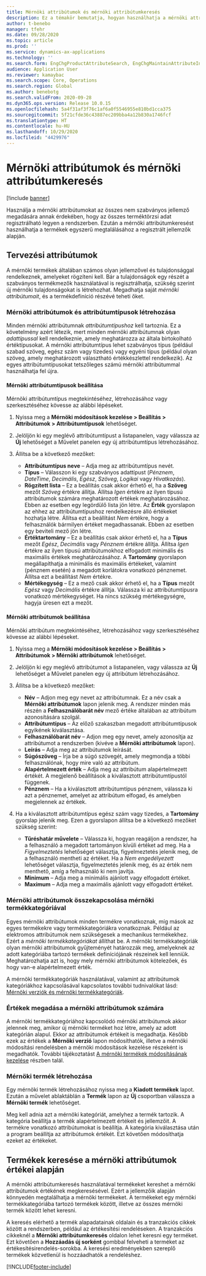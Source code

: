 ```yaml
---
title: Mérnöki attribútumok és mérnöki attribútumkeresés
description: Ez a témakör bemutatja, hogyan használhatja a mérnöki attribútumokat az összes nem szabványos jellemző megadására annak érdekében, hogy az összes terméktörzsi adat regisztrálható legyen a rendszerben. Azt is elmagyarázza, hogyan használhatja a mérnöki attribútumkeresést a termékek egyszerű megtalálásához a regisztrált jellemzők alapján.
author: t-benebo
manager: tfehr
ms.date: 09/28/2020
ms.topic: article
ms.prod: ''
ms.service: dynamics-ax-applications
ms.technology: ''
ms.search.form: EngChgProductAttributeSearch, EngChgMaintainAttributeInheritance, EngChgAttribute
audience: Application User
ms.reviewer: kamaybac
ms.search.scope: Core, Operations
ms.search.region: Global
ms.author: benebotg
ms.search.validFrom: 2020-09-28
ms.dyn365.ops.version: Release 10.0.15
ms.openlocfilehash: 5a4f31af3f76c1af6a0f5546955e810bd1cca375
ms.sourcegitcommit: 5f21cfde36c43887ec209bba4a12b830a1746fcf
ms.translationtype: HT
ms.contentlocale: hu-HU
ms.lasthandoff: 10/29/2020
ms.locfileid: "4429976"
---
```

# <a name="engineering-attributes-and-engineering-attribute-search"></a>Mérnöki attribútumok és mérnöki attribútumkeresés

[!include [banner](../includes/banner.md)]

Használja a mérnöki attribútumokat az összes nem szabványos jellemző megadására annak érdekében, hogy az összes terméktörzsi adat regisztrálható legyen a rendszerben. Ezután a mérnöki attribútumkeresést használhatja a termékek egyszerű megtalálásához a regisztrált jellemzők alapján.

## <a name="engineering-attributes"></a>Tervezési attribútumok

A mérnöki termékek általában számos olyan jellemzővel és tulajdonsággal rendelkeznek, amelyeket rögzíteni kell. Bár a tulajdonságok egy részét a szabványos termékmezők használatával is regisztrálhatja, szükség szerint új mérnöki tulajdonságokat is létrehozhat. Megadhatja saját *mérnöki attribútumait*, és a termékdefiníció részévé teheti őket.

### <a name="create-engineering-attributes-and-attribute-types"></a>Mérnöki attribútumok és attribútumtípusok létrehozása

Minden mérnöki attribútumnak *attribútumtípushoz* kell tartoznia. Ez a követelmény azért létezik, mert minden mérnöki attribútumnak olyan *adattípussal* kell rendelkeznie, amely meghatározza az általa birtokolható értéktípusokat. A mérnöki attribútumtípus lehet szabványos típus (például szabad szöveg, egész szám vagy tizedes) vagy egyéni típus (például olyan szöveg, amely meghatározott választható értékkészlettel rendelkezik). Az egyes attribútumtípusokat tetszőleges számú mérnöki attribútummal használhatja fel újra.

#### <a name="set-up-engineering-attribute-types"></a>Mérnöki attribútumtípusok beállítása

Mérnöki attribútumtípus megtekintéséhez, létrehozásához vagy szerkesztéséhez kövesse az alábbi lépéseket.

1. Nyissa meg a **Mérnöki módosítások kezelése \> Beállítás \> Attribútumok \> Attribútumtípusok** lehetőséget.
1. Jelöljön ki egy meglévő attribútumtípust a listapanelen, vagy válassza az **Új** lehetőséget a Művelet panelen egy új attribútumtípus létrehozásához.
1. Állítsa be a következő mezőket:

    - **Attribútumtípus neve** – Adja meg az attribútumtípus nevét.
    - **Típus** – Válasszon ki egy szabványos adattípust (*Pénznem*, *DateTime*, *Decimális*, *Egész*, *Szöveg*, *Logikai* vagy *Hivatkozás*).
    - **Rögzített lista** – Ez a beállítás csak akkor érhető el, ha a **Szöveg** mezőt *Szöveg* értékre állítja. Állítsa *Igen* értékre az ilyen típusú attribútumok számára meghatározott értékek meghatározásához. Ebben az esetben egy legördülő lista jön létre. Az **Érték** gyorslapon az ehhez az attribútumtípushoz rendelkezésre álló értékeket hozhatja létre. Állítsa ezt a beállítást *Nem* értékre, hogy a felhasználók bármilyen értéket megadhassanak. Ebben az esetben egy beviteli mező jön létre.
    - **Értéktartomány** – Ez a beállítás csak akkor érhető el, ha a **Típus** mezőt *Egész*, *Decimális* vagy *Pénznem* értékre állítja. Állítsa *Igen* értékre az ilyen típusú attribútumokhoz elfogadott minimális és maximális értékek meghatározásához. A **Tartomány** gyorslapon megállapíthatja a minimális és maximális értékeket, valamint (pénznem esetén) a megadott korlátokra vonatkozó pénznemet. Állítsa ezt a beállítást *Nem* értékre. 
    - **Mértékegység** – Ez a mező csak akkor érhető el, ha a **Típus** mezőt *Egész* vagy *Decimális* értékre állítja. Válassza ki az attribútumtípusra vonatkozó mértékegységet. Ha nincs szükség mértékegységre, hagyja üresen ezt a mezőt.

#### <a name="set-up-engineering-attributes"></a>Mérnöki attribútumok beállítása

Mérnöki attribútum megtekintéséhez, létrehozásához vagy szerkesztéséhez kövesse az alábbi lépéseket.

1. Nyissa meg a **Mérnöki módosítások kezelése \> Beállítás \> Attribútumok \> Mérnöki attribútumok** lehetőséget.
1. Jelöljön ki egy meglévő attribútumot a listapanelen, vagy válassza az **Új** lehetőséget a Művelet panelen egy új attribútum létrehozásához.
1. Állítsa be a következő mezőket:

    - **Név** – Adjon meg egy nevet az attribútumnak. Ez a név csak a **Mérnöki attribútumok** lapon jelenik meg. A rendszer minden más részén a **Felhasználóbarát név** mező értéke általában az attribútum azonosítására szolgál.
    - **Attribútumtípus** – Az előző szakaszban megadott attribútumtípusok egyikének kiválasztása.
    - **Felhasználóbarát név** – Adjon meg egy nevet, amely azonosítja az attribútumot a rendszerben (kivéve a **Mérnöki attribútumok** lapon). 
    - **Leírás** – Adja meg az attribútumok leírását.
    - **Súgószöveg** – Írja be a súgó szövegét, amely megmondja a többi felhasználónak, hogy mire való az attribútum.
    - **Alapértelmezett érték** – Adja meg az attribútum alapértelmezett értékét. A megjelenő beállítások a kiválasztott attribútumtípustól függenek.
    - **Pénznem** – Ha a kiválasztott attribútumtípus pénznem, válassza ki azt a pénznemet, amelyet az attribútum elfogad, és amelyben megjelennek az értékek.

1. Ha a kiválasztott attribútumtípus egész szám vagy tizedes, a **Tartomány** gyorslap jelenik meg. Ezen a gyorslapon állítsa be a következő mezőket szükség szerint:

    - **Tűréshatár művelete** – Válassza ki, hogyan reagáljon a rendszer, ha a felhasználó a megadott tartományon kívüli értéket ad meg. Ha a *Figyelmeztetés* lehetőséget választja, figyelmeztetés jelenik meg, de a felhasználó mentheti az értéket. Ha a *Nem engedélyezett* lehetőséget választja, figyelmeztetés jelenik meg, és az érték nem menthető, amíg a felhasználó ki nem javítja.
    - **Minimum** – Adja meg a minimális ajánlott vagy elfogadott értéket.
    - **Maximum** – Adja meg a maximális ajánlott vagy elfogadott értéket.

### <a name="connect-engineering-attributes-to-an-engineering-product-category"></a>Mérnöki attribútumok összekapcsolása mérnöki termékkategóriával

Egyes mérnöki attribútumok minden termékre vonatkoznak, míg mások az egyes termékekre vagy termékkategóriákra vonatkoznak. Például az elektromos attribútumok nem szükségesek a mechanikus termékekhez. Ezért a *mérnöki termékkategóriákat* állíthat be. A mérnöki termékkategóriák olyan mérnöki attribútumok gyűjteményét határozzák meg, amelyeknek az adott kategóriába tartozó termékek definíciójának részeinek kell lenniük. Meghatározhatja azt is, hogy mely mérnöki attribútumok kötelezőek, és hogy van-e alapértelmezett érték.

A mérnöki termékkategóriák használatával, valamint az attribútumok kategóriákhoz kapcsolásával kapcsolatos további tudnivalókat lásd: [Mérnöki verziók és mérnöki termékkategóriák](engineering-versions-product-category.md).

### <a name="set-values-for-engineering-attributes"></a>Értékek megadása a mérnöki attribútumok számára

A mérnöki termékkategóriához kapcsolódó mérnöki attribútumok akkor jelennek meg, amikor új mérnöki terméket hoz létre, amely az adott kategórián alapul. Ekkor az attribútumok értékeit is megadhatja. Később ezek az értékek a **Mérnöki verzió** lapon módosíthatók, illetve a mérnöki módosítási rendelésben a mérnöki módosítások kezelése részeként is megadhatók. További tájékoztatást [A mérnöki termékek módosításának kezelése](engineering-change-management.md) részben talál.

### <a name="create-an-engineering-product"></a>Mérnöki termék létrehozása

Egy mérnöki termék létrehozásához nyissa meg a **Kiadott termékek** lapot. Ezután a művelet ablaktáblán a **Termék** lapon az **Új** csoportban válassza a **Mérnöki termék** lehetőséget.

Meg kell adnia azt a mérnöki kategóriát, amelyhez a termék tartozik. A kategória beállítja a termék alapértelmezett értékeit és jellemzőit. A termékre vonatkozó attribútumokat is beállítja. A kategória kiválasztása után a program beállítja az attribútumok értékét. Ezt követően módosíthatja ezeket az értékeket.

## <a name="search-for-products-by-using-engineering-attribute-values"></a>Termékek keresése a mérnöki attribútumok értékei alapján

A mérnöki attribútumkeresés használatával termékeket kereshet a mérnöki attribútumok értékének megkeresésével. Ezért a jellemzőik alapján könnyedén megtalálhatja a mérnöki termékeket. A termékeket egy mérnöki termékkategóriába tartozó termékek között, illetve az összes mérnöki termék között lehet keresni.

A keresés elérhető a termék alapadatainak oldalain és a tranzakciós cikkek között a rendszerben, például az értékesítési rendeléseken. A tranzakciós cikkeknél a **Mérnöki attribútumkeresés** oldalon lehet keresni egy terméket. Ezt követően a **Hozzáadás új sorként** gombbal felveheti a terméket az értékesítésirendelés-sorokba. A keresési eredményekben szereplő termékek közvetlenül is hozzáadhatók a rendeléshez.


[!INCLUDE[footer-include](../../includes/footer-banner.md)]